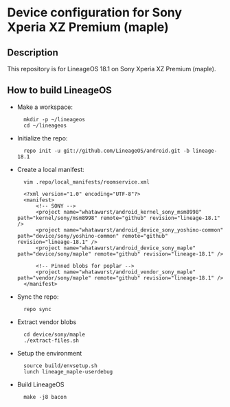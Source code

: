 Device configuration for Sony Xperia XZ Premium (maple)
========================================================

Description
-----------

This repository is for LineageOS 18.1 on Sony Xperia XZ Premium (maple).

How to build LineageOS
----------------------

* Make a workspace:

        mkdir -p ~/lineageos
        cd ~/lineageos

* Initialize the repo:

        repo init -u git://github.com/LineageOS/android.git -b lineage-18.1

* Create a local manifest:

        vim .repo/local_manifests/roomservice.xml

        <?xml version="1.0" encoding="UTF-8"?>
        <manifest>
            <!-- SONY -->
            <project name="whatawurst/android_kernel_sony_msm8998" path="kernel/sony/msm8998" remote="github" revision="lineage-18.1" />
            <project name="whatawurst/android_device_sony_yoshino-common" path="device/sony/yoshino-common" remote="github" revision="lineage-18.1" />
            <project name="whatawurst/android_device_sony_maple" path="device/sony/maple" remote="github" revision="lineage-18.1" />

            <!-- Pinned blobs for poplar -->
            <project name="whatawurst/android_vendor_sony_maple" path="vendor/sony/maple" remote="github" revision="lineage-18.1" />
        </manifest>

* Sync the repo:

        repo sync

* Extract vendor blobs

        cd device/sony/maple
        ./extract-files.sh

* Setup the environment

        source build/envsetup.sh
        lunch lineage_maple-userdebug

* Build LineageOS

        make -j8 bacon
